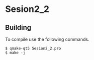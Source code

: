 # Sesion2_2

## Building
To compile use the following commands.
```console
$ qmake-qt5 Sesion2_2.pro
$ make -j
```
